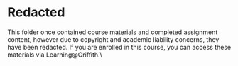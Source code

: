 # Redacted
This folder once contained course materials and completed assignment content, however due to copyright and academic liability concerns, they have been redacted. If you are enrolled in this course, you can access these materials via Learning@Griffith.\